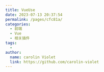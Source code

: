 ```yaml
---
title: VueUse
date: 2023-07-13 20:37:54
permalink: /pages/cfc81a/
categories:
  - 前端
  - Vue
  - 相关插件
tags:
  - 
author: 
  name: carolin Violet
  link: https://github.com/carolin-violet
---
```

